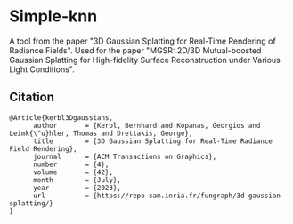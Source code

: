 # Simple-knn
A tool from the paper "3D Gaussian Splatting for Real-Time Rendering of Radiance Fields". Used for the paper "MGSR: 2D/3D Mutual-boosted Gaussian Splatting for High-fidelity Surface Reconstruction under Various Light Conditions".

<section class="section" id="BibTeX">
  <div class="container is-max-desktop content">
    <h2 class="title">Citation</h2>
    <pre><code>@Article{kerbl3Dgaussians,
      author       = {Kerbl, Bernhard and Kopanas, Georgios and Leimk{\"u}hler, Thomas and Drettakis, George},
      title        = {3D Gaussian Splatting for Real-Time Radiance Field Rendering},
      journal      = {ACM Transactions on Graphics},
      number       = {4},
      volume       = {42},
      month        = {July},
      year         = {2023},
      url          = {https://repo-sam.inria.fr/fungraph/3d-gaussian-splatting/}
}</code></pre>
  </div>
</section>
